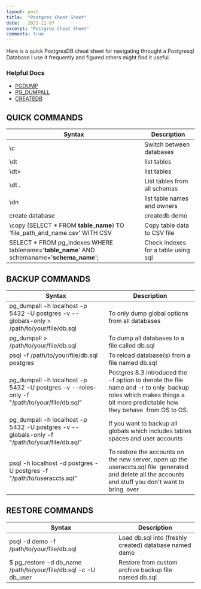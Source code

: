 ```yaml
---
layout: post
title:  "Postgres Cheat Sheet"
date:   2021-12-07
excerpt: "Postgres Cheat Sheet"
comments: true
---
```


Here is a quick PostgresDB cheat sheet for navigating throught a Postgresql Database
I use it frequently and figured others might find it useful.

### Helpful Docs
* [PGDUMP](https://www.postgresql.org/docs/9.2/app-pgdump.html)
* [PG_DUMPALL](https://www.postgresql.org/docs/9.2/app-pg-dumpall.html)
* [CREATEDB](https://www.postgresql.org/docs/9.1/app-createdb.html)


## QUICK COMMANDS 
| Syntax | Description |
| ----------- | ----------- |
| \c <table-name> | Switch between databases |
| \dt | list tables|
| \dt+ | list tables|
| \dt *.* | List tables from all schemas |
| \dn | list table names and owners |
| create database | createdb demo |
| \copy (SELECT * FROM __table_name__) TO 'file_path_and_name.csv' WITH CSV | Copy table data to CSV file |
| SELECT * FROM pg_indexes WHERE tablename='__table_name__' AND schemaname='__schema_name__'; | Check indexes for a table using sql |

## BACKUP COMMANDS 
| Syntax | Description |
| ----------- | ----------- |
| pg_dumpall -h localhost -p 5432 -U postgres -v --globals-only > /path/to/your/file/db.sql | To only dump global options from all databases |
| pg_dumpall > /path/to/your/file/db.sql | To dump all databases to a file called db.sql |
| psql -f /path/to/your/file/db.sql postgres | To reload database(s) from a file named db.sql |
| pg_dumpall -h localhost -p 5432 -U postgres -v --roles-only -f "/path/to/your/file/db.sql" | Postgres 8.3 introduced the -f option to denote the file name and -r to only  backup roles which makes things a bit more predictable how they behave  from OS to OS. |
| pg_dumpall -h localhost -p 5432 -U postgres -v --globals-only -f "/path/to/your/file/db.sql" | If you want to backup all globals which includes tables spaces and user accounts |
| psql -h localhost -d postgres -U postgres -f "/path/to/useraccts.sql" | To restore the accounts on the new server, open up the useraccts.sql file  generated and delete all the accounts and stuff you don't want to bring  over |


## RESTORE  COMMANDS 
| Syntax | Description |
| ----------- | ----------- |
| psql -d demo -f /path/to/your/file/db.sql | Load db.sql into (freshly created) database named demo |
| $ pg_restore -d db_name /path/to/your/file/db.sql -c -U db_user | Restore from custom archive backup file named db.sql |

 
